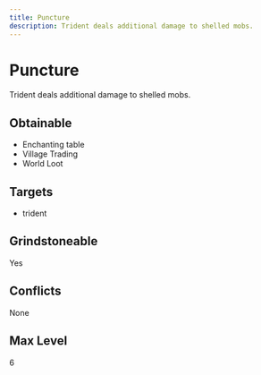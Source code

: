 ```yaml
---
title: Puncture
description: Trident deals additional damage to shelled mobs.
---
```

# Puncture
Trident deals additional damage to shelled mobs.
## Obtainable
- Enchanting table
- Village Trading
- World Loot
## Targets
- trident
## Grindstoneable
Yes
## Conflicts
None
## Max Level
6
